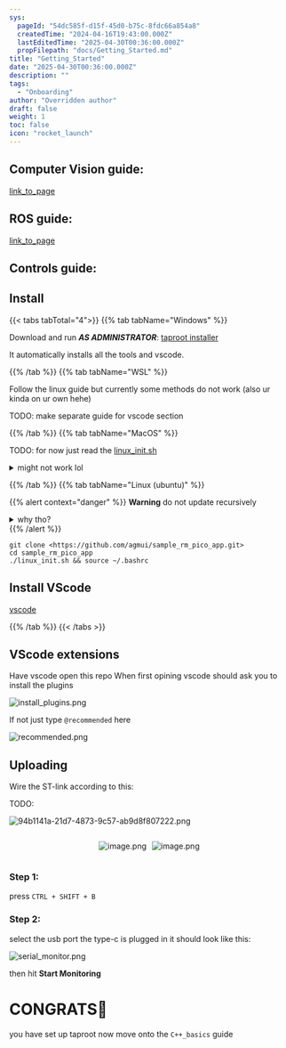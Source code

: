 ```yaml
---
sys:
  pageId: "54dc585f-d15f-45d0-b75c-8fdc66a854a8"
  createdTime: "2024-04-16T19:43:00.000Z"
  lastEditedTime: "2025-04-30T00:36:00.000Z"
  propFilepath: "docs/Getting_Started.md"
title: "Getting_Started"
date: "2025-04-30T00:36:00.000Z"
description: ""
tags:
  - "Onboarding"
author: "Overridden author"
draft: false
weight: 1
toc: false
icon: "rocket_launch"
---
```


## Computer Vision guide:

[link_to_page](86d45bc0-388b-4d26-8848-44f255f73d0e)

## ROS guide:

[link_to_page](3c76c1de-ec8f-46d6-8b0a-294005edc2d5)

## Controls guide:

## Install

{{< tabs tabTotal="4">}}
{{% tab tabName="Windows" %}}

Download and run _**AS ADMINISTRATOR**_: [taproot installer](https://github.com/Thornbots/TeachingFreshies/releases/tag/1.0)

It automatically installs all the tools and vscode.

{{% /tab %}}
{{% tab tabName="WSL" %}}

Follow the linux guide but currently some methods do not work (also ur kinda on ur own hehe)

TODO: make separate guide for vscode section

{{% /tab %}}
{{% tab tabName="MacOS" %}}

TODO: for now just read the [linux_init.sh](https://github.com/agmui/sample_rm_pico_app/blob/main/linux_init.sh)

<details>
<summary>might not work lol</summary>

`brew install libusb pkg-config`

Next install: [vscode](https://code.visualstudio.com/Download)

</details>

{{% /tab %}}
{{% tab tabName="Linux (ubuntu)" %}}

{{% alert context="danger" %}}
**Warning** do not update recursively
<details>
<summary>why tho?</summary>
There are some submodules that may go on for a while (like tinyusb) and I highly
recommend you don't need to get them.
If you want to see what submodules I update just look in `linux_init.sh`
</details>
{{% /alert %}}

```shell
git clone <https://github.com/agmui/sample_rm_pico_app.git>
cd sample_rm_pico_app
./linux_init.sh && source ~/.bashrc
```

## Install VScode

[vscode](https://code.visualstudio.com/Download)

{{% /tab %}}
{{< /tabs >}}

## VScode extensions

Have vscode open this repo
When first opining vscode should ask you to install the plugins

![install_plugins.png](https://prod-files-secure.s3.us-west-2.amazonaws.com/d518164a-d88e-44d1-a4ee-3adb3bd8bce0/89bd30f0-1825-4e77-867b-0a41ce370880/install_plugins.png?X-Amz-Algorithm=AWS4-HMAC-SHA256&X-Amz-Content-Sha256=UNSIGNED-PAYLOAD&X-Amz-Credential=ASIAZI2LB466QSOSLGEH%2F20250805%2Fus-west-2%2Fs3%2Faws4_request&X-Amz-Date=20250805T210841Z&X-Amz-Expires=3600&X-Amz-Security-Token=IQoJb3JpZ2luX2VjEC0aCXVzLXdlc3QtMiJHMEUCIGJVRsv9D6lcv0Drz67NBpoIC3hh2nqBNWzG0mx%2Fvq9YAiEAhT6uYxdGgcbh83vd8gSYr2Nkyb8DFJBcYUDhsHNizwcq%2FwMIZhAAGgw2Mzc0MjMxODM4MDUiDGaeHG3EKaj7fqQIyCrcA6z2ebITsNyFshaqeTL2goTkMKB%2B0NnuIXaZzXTopV8Bqcy%2F4qPHpZif2Pj10S80rEheAZakdJsvhgkoZSgKP%2FioMusf53Gdyk0cT8o5fG586rY9uwXwe0th5bTpoX0rqNxgMLC4no1G8xVj7yEwuRtsTD7zQxQarsMXUbpA7DJ0H4oAeH03YliI6CGOeg39tuEVPXTENfb%2FzSCCYi1Kl%2Bzeb4QtbHVerzDw4gYo7VRJLCf0EGTrlCZ66rgBu0FlDSDPN99AvLU87C8%2B9Cvl4CX4ZNOgBxb0hCAbviO8qDj6dedsGB9UgaPcnoikStHozl%2FuU1jwU4AI8DZgqgkr3puyCBLbiBeclbdfk06DvpfAKFPI9OHCLDsqUIuamSD4vkPY4rxMnuD1avMtnrwwBl%2B3ATXYbkCjiFrb5NR5q1X%2FvNTSjKUkbKeId42Z3g7pAJ73g5rJ%2Fq9eZozhJtyiptZvQ32UA%2BByStQUo8mG9eI8kWYCrghM8Oa2SEqRhK8OXG4xxjqTl7P4pQoRxxOZ5I4PTSqjYWQdemoMgP%2FrVsK%2Fm7N1mj%2BioxoWWtP4EUySP%2BBwjiThbT392eVgTPnJwfUnQ2WgMTHq0OIF%2BCSKAv7Q7n21aj6JwczvaUaFMIPiycQGOqUB7dG1FixVQPL3X5Ko0MEGvtrQc8IAFvT697vHmg%2BgCRtJBgU45Ug7MTkitEbfxwYVtaVe%2FaLmoR7HxbV%2B8aKzkKgFu4OWTKaOaJlO7oNOvcLQuVxjsvAOGCb5d7TOcTiiI24y4tiGltq3yy74pnN5u2X8hju3Inrvpf8LHrJ9p4mI%2Bzv0IphICD%2BCfV0LeKh52P7t77rFJkE0aRoXJ0zykT%2FDVbch&X-Amz-Signature=639ebdbd1b11cf2450048facc4dba93754c9b56703aa52f404c4526be55e4a28&X-Amz-SignedHeaders=host&x-amz-checksum-mode=ENABLED&x-id=GetObject)

If not just type `@recommended` here  

![recommended.png](https://prod-files-secure.s3.us-west-2.amazonaws.com/d518164a-d88e-44d1-a4ee-3adb3bd8bce0/61e661e9-5d85-4dfc-be0d-8d2097a5e793/recommended.png?X-Amz-Algorithm=AWS4-HMAC-SHA256&X-Amz-Content-Sha256=UNSIGNED-PAYLOAD&X-Amz-Credential=ASIAZI2LB466QSOSLGEH%2F20250805%2Fus-west-2%2Fs3%2Faws4_request&X-Amz-Date=20250805T210841Z&X-Amz-Expires=3600&X-Amz-Security-Token=IQoJb3JpZ2luX2VjEC0aCXVzLXdlc3QtMiJHMEUCIGJVRsv9D6lcv0Drz67NBpoIC3hh2nqBNWzG0mx%2Fvq9YAiEAhT6uYxdGgcbh83vd8gSYr2Nkyb8DFJBcYUDhsHNizwcq%2FwMIZhAAGgw2Mzc0MjMxODM4MDUiDGaeHG3EKaj7fqQIyCrcA6z2ebITsNyFshaqeTL2goTkMKB%2B0NnuIXaZzXTopV8Bqcy%2F4qPHpZif2Pj10S80rEheAZakdJsvhgkoZSgKP%2FioMusf53Gdyk0cT8o5fG586rY9uwXwe0th5bTpoX0rqNxgMLC4no1G8xVj7yEwuRtsTD7zQxQarsMXUbpA7DJ0H4oAeH03YliI6CGOeg39tuEVPXTENfb%2FzSCCYi1Kl%2Bzeb4QtbHVerzDw4gYo7VRJLCf0EGTrlCZ66rgBu0FlDSDPN99AvLU87C8%2B9Cvl4CX4ZNOgBxb0hCAbviO8qDj6dedsGB9UgaPcnoikStHozl%2FuU1jwU4AI8DZgqgkr3puyCBLbiBeclbdfk06DvpfAKFPI9OHCLDsqUIuamSD4vkPY4rxMnuD1avMtnrwwBl%2B3ATXYbkCjiFrb5NR5q1X%2FvNTSjKUkbKeId42Z3g7pAJ73g5rJ%2Fq9eZozhJtyiptZvQ32UA%2BByStQUo8mG9eI8kWYCrghM8Oa2SEqRhK8OXG4xxjqTl7P4pQoRxxOZ5I4PTSqjYWQdemoMgP%2FrVsK%2Fm7N1mj%2BioxoWWtP4EUySP%2BBwjiThbT392eVgTPnJwfUnQ2WgMTHq0OIF%2BCSKAv7Q7n21aj6JwczvaUaFMIPiycQGOqUB7dG1FixVQPL3X5Ko0MEGvtrQc8IAFvT697vHmg%2BgCRtJBgU45Ug7MTkitEbfxwYVtaVe%2FaLmoR7HxbV%2B8aKzkKgFu4OWTKaOaJlO7oNOvcLQuVxjsvAOGCb5d7TOcTiiI24y4tiGltq3yy74pnN5u2X8hju3Inrvpf8LHrJ9p4mI%2Bzv0IphICD%2BCfV0LeKh52P7t77rFJkE0aRoXJ0zykT%2FDVbch&X-Amz-Signature=8d9d21b99feea1f32667310837712f132a3998469913df6e4daa399a5949028f&X-Amz-SignedHeaders=host&x-amz-checksum-mode=ENABLED&x-id=GetObject)

## Uploading

Wire the ST-link according to this:

TODO:

![94b1141a-21d7-4873-9c57-ab9d8f807222.png](https://prod-files-secure.s3.us-west-2.amazonaws.com/d518164a-d88e-44d1-a4ee-3adb3bd8bce0/e5fad17d-ab82-4300-9f4c-505ab4b1202c/94b1141a-21d7-4873-9c57-ab9d8f807222.png?X-Amz-Algorithm=AWS4-HMAC-SHA256&X-Amz-Content-Sha256=UNSIGNED-PAYLOAD&X-Amz-Credential=ASIAZI2LB466QSOSLGEH%2F20250805%2Fus-west-2%2Fs3%2Faws4_request&X-Amz-Date=20250805T210841Z&X-Amz-Expires=3600&X-Amz-Security-Token=IQoJb3JpZ2luX2VjEC0aCXVzLXdlc3QtMiJHMEUCIGJVRsv9D6lcv0Drz67NBpoIC3hh2nqBNWzG0mx%2Fvq9YAiEAhT6uYxdGgcbh83vd8gSYr2Nkyb8DFJBcYUDhsHNizwcq%2FwMIZhAAGgw2Mzc0MjMxODM4MDUiDGaeHG3EKaj7fqQIyCrcA6z2ebITsNyFshaqeTL2goTkMKB%2B0NnuIXaZzXTopV8Bqcy%2F4qPHpZif2Pj10S80rEheAZakdJsvhgkoZSgKP%2FioMusf53Gdyk0cT8o5fG586rY9uwXwe0th5bTpoX0rqNxgMLC4no1G8xVj7yEwuRtsTD7zQxQarsMXUbpA7DJ0H4oAeH03YliI6CGOeg39tuEVPXTENfb%2FzSCCYi1Kl%2Bzeb4QtbHVerzDw4gYo7VRJLCf0EGTrlCZ66rgBu0FlDSDPN99AvLU87C8%2B9Cvl4CX4ZNOgBxb0hCAbviO8qDj6dedsGB9UgaPcnoikStHozl%2FuU1jwU4AI8DZgqgkr3puyCBLbiBeclbdfk06DvpfAKFPI9OHCLDsqUIuamSD4vkPY4rxMnuD1avMtnrwwBl%2B3ATXYbkCjiFrb5NR5q1X%2FvNTSjKUkbKeId42Z3g7pAJ73g5rJ%2Fq9eZozhJtyiptZvQ32UA%2BByStQUo8mG9eI8kWYCrghM8Oa2SEqRhK8OXG4xxjqTl7P4pQoRxxOZ5I4PTSqjYWQdemoMgP%2FrVsK%2Fm7N1mj%2BioxoWWtP4EUySP%2BBwjiThbT392eVgTPnJwfUnQ2WgMTHq0OIF%2BCSKAv7Q7n21aj6JwczvaUaFMIPiycQGOqUB7dG1FixVQPL3X5Ko0MEGvtrQc8IAFvT697vHmg%2BgCRtJBgU45Ug7MTkitEbfxwYVtaVe%2FaLmoR7HxbV%2B8aKzkKgFu4OWTKaOaJlO7oNOvcLQuVxjsvAOGCb5d7TOcTiiI24y4tiGltq3yy74pnN5u2X8hju3Inrvpf8LHrJ9p4mI%2Bzv0IphICD%2BCfV0LeKh52P7t77rFJkE0aRoXJ0zykT%2FDVbch&X-Amz-Signature=a32e723e16f767b712d26b859f717e93cb53cdc9d4a72f11de8f074a859015ad&X-Amz-SignedHeaders=host&x-amz-checksum-mode=ENABLED&x-id=GetObject)

<div style="display: flex;flex-direction: row; column-gap:10px; max-width: 630px;justify-content: center;">
<div>

![image.png](https://prod-files-secure.s3.us-west-2.amazonaws.com/d518164a-d88e-44d1-a4ee-3adb3bd8bce0/210ecb78-1116-4d7b-b9b7-2292f66fa2c2/image.png?X-Amz-Algorithm=AWS4-HMAC-SHA256&X-Amz-Content-Sha256=UNSIGNED-PAYLOAD&X-Amz-Credential=ASIAZI2LB466VJJ5DSU3%2F20250805%2Fus-west-2%2Fs3%2Faws4_request&X-Amz-Date=20250805T210844Z&X-Amz-Expires=3600&X-Amz-Security-Token=IQoJb3JpZ2luX2VjEC0aCXVzLXdlc3QtMiJGMEQCIDyrOKGZ%2FYQL9AD%2Bca5iQoIC7aSU6YtxyEH9GzYv1Z5MAiBYVA1ttv6LCKSqO%2F7IH5HIsleOFYB72loFeYnuu%2FOqyyr%2FAwhmEAAaDDYzNzQyMzE4MzgwNSIMsyK0GSnsYkf4hYeLKtwDXkLgVT%2B%2FAyQPcBXUc4URnGuLiw01iiUDC8A3HIkmQeaP1Jq3OhlTm2LLj0srji6ifRQTJhxJXO9CpS0Kbs%2B9C2eWBDRPRZFwqA5GtzUTTSOXwvH30kOP%2BcWK1cfVfIvJaESRbRGUxFA0wkBjIjn4RWlDaA%2Fr%2Fx6LhTP70B1pgSJdKg54KHQyDTJ%2BGM8LVboWgynu%2FP%2BN0a776A%2BXEJNy4NL4Gwq%2ByJjBfwJS40I1oKvBiKwrA6S0i707hGcWZBLdX7eURrvU7BM9U2JOkT%2FvVPA65nIFLAZCNLCvAVk0lXaa2Q4YsF76LEw5tgFydkjkXt4JZUfkl%2B85QNjIu6agR4EBWSshX%2Flxwwg2DECepgsqOewkiRAR5vBPycHJWz%2FHT%2FOD65bhQeyo7exjSxKX8%2FRKAFYsUrwnA7PzdJ3QqmQp5fuTYO4gRZH%2BVARK4Qsg%2BQPScbFaPui9vGUOJvVT6QTJpLtcPdEuGwDjivxkZkS14SxP2MJw2gOCZcJH708zPfx2BDEg%2BR9vLhd97L4OB1HUBDiDrOK5Y7alxH3xRaL5priQ2jj8i6zA3NzyhyrxZYQKjIpzIemdQwAcbgdM29%2FJDPs3xzKRWhxPVHcP6V0OfYpj2oK1BVVw4HIw%2FuHJxAY6pgENZ5mtv3s9lc9%2B3zPv%2F2pPuE0JQCW3CB7%2BDksO2UTNM58gwbTeA6FnFUvId1pkABIuBtD28hD%2FGImyvpybHSBmQQvQP%2FzmeCROJcErEFgCQWmNkRIQA8Zwh8ip4FUDRQPzUf6NPGfqYR0CeFvlpPC2cdKaKaCCPDerzfifoEUfGBrucwl688uTQG6Yi5gmvjyWIMpDUopqlkruTjTXT8HvP29EB7vJ&X-Amz-Signature=b10baa07346be2d166b5e1dad07ba631116123fed290f3c850e0a0b6acc4cd95&X-Amz-SignedHeaders=host&x-amz-checksum-mode=ENABLED&x-id=GetObject)

</div>
<div>

![image.png](https://prod-files-secure.s3.us-west-2.amazonaws.com/d518164a-d88e-44d1-a4ee-3adb3bd8bce0/33a0fd0f-8ca6-4a86-8e09-26e95ded1fff/image.png?X-Amz-Algorithm=AWS4-HMAC-SHA256&X-Amz-Content-Sha256=UNSIGNED-PAYLOAD&X-Amz-Credential=ASIAZI2LB466QFFMIMSL%2F20250805%2Fus-west-2%2Fs3%2Faws4_request&X-Amz-Date=20250805T210844Z&X-Amz-Expires=3600&X-Amz-Security-Token=IQoJb3JpZ2luX2VjEC0aCXVzLXdlc3QtMiJHMEUCIQCOo2AV2NqQ%2BvyzrzisQCrTRgOWxvsCuv%2BY52u9C4MbIgIgSmEci9kZj6ClYkumalOV0J%2BU9R6a8SnRiz%2FgWdPfEZcq%2FwMIZhAAGgw2Mzc0MjMxODM4MDUiDBJgB0rqyR3elySyHyrcA7Wll2DUCrH1v3C9YSYyBxwtUfkfImJXQu%2BEZm%2BFB%2Ba8rO4YbU6EhiZVZK7pf3ZhPdPjSALAcKwjgtnVvyvbFj9nfQ47LqO8Ba%2BR6br3kv2EuGF8S449Zx5ZaiAxXxE8wK6Q%2BgZfrx0z1rnixSz4XEd94Nc7odxQa2SIjtZK5aEa%2BAy0bhmudriyzNxmU1ZfVdsRt1VestwMUyPK1LG2UH7L0iTZYxToRMmaHXaspn5RJiPxA5SqTiOI99rysCU3OJCLKrZi7Lxt%2Bmv97jhopUZBSrm1aKAMAXnDUALBNBLP5xVvb6qicwzGi2YgZfb82d%2Fbanw%2FFDFvg59GoOLnsynN6iZK4cLmn%2FEIB8DTThIWWFop%2BqNEunMRFbbrKlJbCkXVvbuNg%2BOTCeAEMX6pI4WKKvkVDO2QL2csNvXaPG8kEAw%2BhK%2F76P9ZCzM2mCZ4hwPHJirHptfRSHeQnsHTJa3SVXgAGKgUutmcYi0d5WgvS0zUrABcIL33utuezkr3mNQvHlWci4RKiy5ObjZxstKAvqF30p9c4EjA8AzhtjFfsUZ68gB%2Fm0PI1gYtTMvf5U1Dr%2FMZao6jsf1cdqWlZgr3Rvp0bgJ76gezSCvlqbT%2BUasL9XTLba%2FlpybZMKfiycQGOqUBcVJwj7fEOleftlXMMOi7CIu96Wg0bp9kzqbVsPkOBMQKUqngjV0%2BIYC2%2BGHuex3c9IZpeWslo76jwCPcz6DttoD%2FFAOaIbNyglZ84YH%2F899VY576wRnDfUwaKKHqxfn%2FSXUbkA5AxF0ZqiPCR%2FreExIQ1efW8fGHsde2lMVSvSFHGtZbGOvcNJ8zv26WHBC%2Fc8TsntecwRW6aXQGuRKECSeiMBOp&X-Amz-Signature=b45fe1685874b90424729c1606f52ea816bea8ec6604b2efc0847eb5aa38a5fb&X-Amz-SignedHeaders=host&x-amz-checksum-mode=ENABLED&x-id=GetObject)

</div>
</div>

### Step 1:

press `CTRL + SHIFT + B`

### Step 2:

select the usb port the type-c is plugged in it should look like this:

![serial_monitor.png](https://prod-files-secure.s3.us-west-2.amazonaws.com/d518164a-d88e-44d1-a4ee-3adb3bd8bce0/f03f4774-05d4-4393-b6a0-d5efb6d315ab/serial_monitor.png?X-Amz-Algorithm=AWS4-HMAC-SHA256&X-Amz-Content-Sha256=UNSIGNED-PAYLOAD&X-Amz-Credential=ASIAZI2LB466QSOSLGEH%2F20250805%2Fus-west-2%2Fs3%2Faws4_request&X-Amz-Date=20250805T210841Z&X-Amz-Expires=3600&X-Amz-Security-Token=IQoJb3JpZ2luX2VjEC0aCXVzLXdlc3QtMiJHMEUCIGJVRsv9D6lcv0Drz67NBpoIC3hh2nqBNWzG0mx%2Fvq9YAiEAhT6uYxdGgcbh83vd8gSYr2Nkyb8DFJBcYUDhsHNizwcq%2FwMIZhAAGgw2Mzc0MjMxODM4MDUiDGaeHG3EKaj7fqQIyCrcA6z2ebITsNyFshaqeTL2goTkMKB%2B0NnuIXaZzXTopV8Bqcy%2F4qPHpZif2Pj10S80rEheAZakdJsvhgkoZSgKP%2FioMusf53Gdyk0cT8o5fG586rY9uwXwe0th5bTpoX0rqNxgMLC4no1G8xVj7yEwuRtsTD7zQxQarsMXUbpA7DJ0H4oAeH03YliI6CGOeg39tuEVPXTENfb%2FzSCCYi1Kl%2Bzeb4QtbHVerzDw4gYo7VRJLCf0EGTrlCZ66rgBu0FlDSDPN99AvLU87C8%2B9Cvl4CX4ZNOgBxb0hCAbviO8qDj6dedsGB9UgaPcnoikStHozl%2FuU1jwU4AI8DZgqgkr3puyCBLbiBeclbdfk06DvpfAKFPI9OHCLDsqUIuamSD4vkPY4rxMnuD1avMtnrwwBl%2B3ATXYbkCjiFrb5NR5q1X%2FvNTSjKUkbKeId42Z3g7pAJ73g5rJ%2Fq9eZozhJtyiptZvQ32UA%2BByStQUo8mG9eI8kWYCrghM8Oa2SEqRhK8OXG4xxjqTl7P4pQoRxxOZ5I4PTSqjYWQdemoMgP%2FrVsK%2Fm7N1mj%2BioxoWWtP4EUySP%2BBwjiThbT392eVgTPnJwfUnQ2WgMTHq0OIF%2BCSKAv7Q7n21aj6JwczvaUaFMIPiycQGOqUB7dG1FixVQPL3X5Ko0MEGvtrQc8IAFvT697vHmg%2BgCRtJBgU45Ug7MTkitEbfxwYVtaVe%2FaLmoR7HxbV%2B8aKzkKgFu4OWTKaOaJlO7oNOvcLQuVxjsvAOGCb5d7TOcTiiI24y4tiGltq3yy74pnN5u2X8hju3Inrvpf8LHrJ9p4mI%2Bzv0IphICD%2BCfV0LeKh52P7t77rFJkE0aRoXJ0zykT%2FDVbch&X-Amz-Signature=242786b799807981ba7bffb68ea9628a8d7d036c3dfd1e480cf34030eb1a35eb&X-Amz-SignedHeaders=host&x-amz-checksum-mode=ENABLED&x-id=GetObject)

then hit **Start Monitoring**

# CONGRATS🎉

you have set up taproot now move onto the `C++_basics` guide
